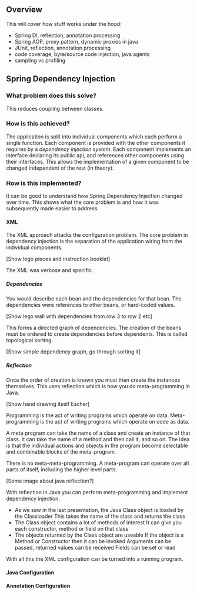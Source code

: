 Overview
--------

This will cover how stuff works under the hood:
- Spring DI, reflection, annotation processing
- Spring AOP, proxy pattern, dynamic proxies in java
- JUnit, reflection, annotation processing
- code coverage, byte/source code injection, java agents
- sampling vs profiling

Spring Dependency Injection
---------------------------

### What problem does this solve?

This reduces coupling between classes.

### How is this achieved?

The application is split into individual components which each perform a single function.
Each component is provided with the other components it requires by a _dependency injection system_.
Each component implements an interface declaring its public api, and references other components using their interfaces.
This allows the implementation of a given component to be changed independent of the rest (in theory).

### How is this implemented?

It can be good to understand how Spring Dependency Injection changed over time.
This shows what the core problem is and how it was subsequently made easier to address.

#### XML

The XML approach attacks the configuration problem.
The core problem in dependency injection is the separation of the application wiring from the individual components.

[Show lego pieces and instruction booklet]

The XML was verbose and specific.

##### Dependencies

You would describe each bean and the dependencies for that bean.
The dependencies were references to other beans, or hard-coded values.

[Show lego wall with dependencies from row 3 to row 2 etc]

This forms a directed graph of dependencies.
The creation of the beans must be ordered to create dependencies before dependents.
This is called topological sorting.

[Show simple dependency graph, go through sorting it]

##### Reflection

Once the order of creation is known you must then create the instances themselves.
This uses reflection which is how you do meta-programming in Java.

[Show hand drawing itself Escher]

Programming is the act of writing programs which operate on data.
Meta-programming is the act of writing programs which operate on code as data.

A meta program can take the name of a class and create an instance of that class.
It can take the name of a method and then call it, and so on.
The idea is that the individual actions and objects in the program become selectable and combinable blocks of the meta-program.

There is no meta-meta-programming.
A meta-program can operate over all parts of itself, including the higher level parts.

[Some image about java reflection?]

With reflection in Java you can perform meta-programming and implement dependency injection.
 * As we saw in the last presentation, the Java Class object is loaded by the Classloader
   This takes the name of the class and returns the class
 * The Class object contains a lot of methods of interest
   It can give you each constructor, method or field on that class
 * The objects returned by the Class object are useable
   If the object is a Method or Constructor then it can be invoked
   Arguments can be passed, returned values can be received
   Fields can be set or read

With all this the XML configuration can be turned into a running program.

#### Java Configuration

#### Annotation Configuration
